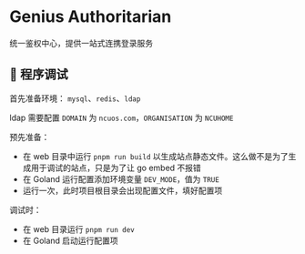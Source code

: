 # Genius Authoritarian

统一鉴权中心，提供一站式连携登录服务

## :wrench: 程序调试

首先准备环境：  `mysql`、`redis`、`ldap`

ldap 需要配置 `DOMAIN` 为 `ncuos.com`，`ORGANISATION` 为 `NCUHOME`

预先准备：

+ 在 web 目录中运行 `pnpm run build` 以生成站点静态文件。这么做不是为了生成用于调试的站点，只是为了让 go embed 不报错
+ 在 Goland 运行配置添加环境变量 `DEV_MODE`，值为 `TRUE`
+ 运行一次，此时项目根目录会出现配置文件，填好配置项

调试时：

+ 在 web 目录运行 `pnpm run dev`
+ 在 Goland 启动运行配置项